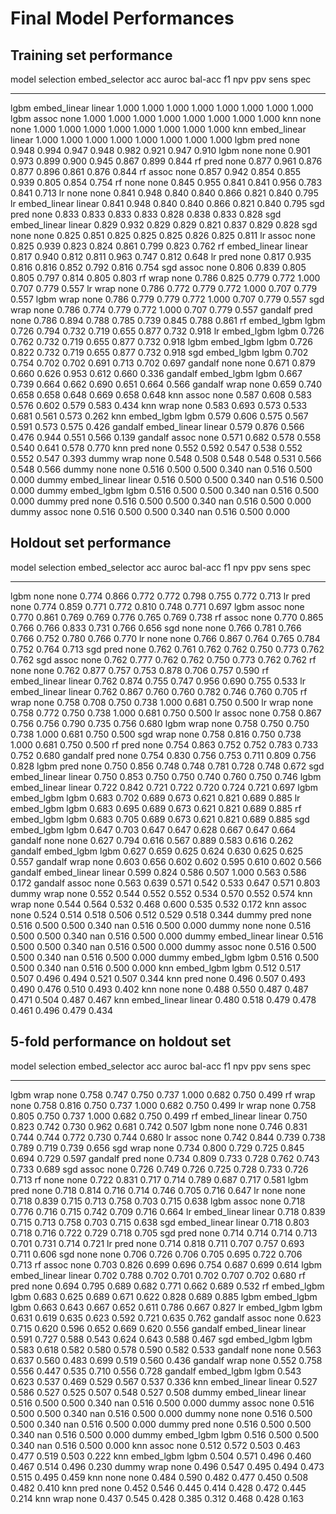 # Final Model Performances

## Training set performance

model    selection     embed_selector      acc    auroc    bal-acc     f1      npv    ppv    sens    spec
-------  ------------  ----------------  -----  -------  ---------  -----  -------  -----  ------  ------
lgbm     embed_linear  linear            1.000    1.000      1.000  1.000    1.000  1.000   1.000   1.000
lgbm     assoc         none              1.000    1.000      1.000  1.000    1.000  1.000   1.000   1.000
knn      none          none              1.000    1.000      1.000  1.000    1.000  1.000   1.000   1.000
knn      embed_linear  linear            1.000    1.000      1.000  1.000    1.000  1.000   1.000   1.000
lgbm     pred          none              0.948    0.994      0.947  0.948    0.982  0.921   0.947   0.910
lgbm     none          none              0.901    0.973      0.899  0.900    0.945  0.867   0.899   0.844
rf       pred          none              0.877    0.961      0.876  0.877    0.896  0.861   0.876   0.844
rf       assoc         none              0.857    0.942      0.854  0.855    0.939  0.805   0.854   0.754
rf       none          none              0.845    0.955      0.841  0.841    0.956  0.783   0.841   0.713
lr       none          none              0.841    0.948      0.840  0.840    0.866  0.821   0.840   0.795
lr       embed_linear  linear            0.841    0.948      0.840  0.840    0.866  0.821   0.840   0.795
sgd      pred          none              0.833    0.833      0.833  0.833    0.828  0.838   0.833   0.828
sgd      embed_linear  linear            0.829    0.932      0.829  0.829    0.821  0.837   0.829   0.828
sgd      none          none              0.825    0.851      0.825  0.825    0.825  0.826   0.825   0.811
lr       assoc         none              0.825    0.939      0.823  0.824    0.861  0.799   0.823   0.762
rf       embed_linear  linear            0.817    0.940      0.812  0.811    0.963  0.747   0.812   0.648
lr       pred          none              0.817    0.935      0.816  0.816    0.852  0.792   0.816   0.754
sgd      assoc         none              0.806    0.839      0.805  0.805    0.797  0.814   0.805   0.803
rf       wrap          none              0.786    0.825      0.779  0.772    1.000  0.707   0.779   0.557
lr       wrap          none              0.786    0.772      0.779  0.772    1.000  0.707   0.779   0.557
lgbm     wrap          none              0.786    0.779      0.779  0.772    1.000  0.707   0.779   0.557
sgd      wrap          none              0.786    0.774      0.779  0.772    1.000  0.707   0.779   0.557
gandalf  pred          none              0.786    0.894      0.788  0.785    0.739  0.845   0.788   0.861
rf       embed_lgbm    lgbm              0.726    0.794      0.732  0.719    0.655  0.877   0.732   0.918
lr       embed_lgbm    lgbm              0.726    0.762      0.732  0.719    0.655  0.877   0.732   0.918
lgbm     embed_lgbm    lgbm              0.726    0.822      0.732  0.719    0.655  0.877   0.732   0.918
sgd      embed_lgbm    lgbm              0.702    0.754      0.702  0.702    0.691  0.713   0.702   0.697
gandalf  none          none              0.671    0.879      0.660  0.626    0.953  0.612   0.660   0.336
gandalf  embed_lgbm    lgbm              0.667    0.739      0.664  0.662    0.690  0.651   0.664   0.566
gandalf  wrap          none              0.659    0.740      0.658  0.658    0.648  0.669   0.658   0.648
knn      assoc         none              0.587    0.608      0.583  0.576    0.602  0.579   0.583   0.434
knn      wrap          none              0.583    0.693      0.573  0.533    0.681  0.561   0.573   0.262
knn      embed_lgbm    lgbm              0.579    0.606      0.575  0.567    0.591  0.573   0.575   0.426
gandalf  embed_linear  linear            0.579    0.876      0.566  0.476    0.944  0.551   0.566   0.139
gandalf  assoc         none              0.571    0.682      0.578  0.558    0.540  0.641   0.578   0.770
knn      pred          none              0.552    0.592      0.547  0.538    0.552  0.552   0.547   0.393
dummy    wrap          none              0.548    0.508      0.548  0.548    0.531  0.566   0.548   0.566
dummy    none          none              0.516    0.500      0.500  0.340  nan      0.516   0.500   0.000
dummy    embed_linear  linear            0.516    0.500      0.500  0.340  nan      0.516   0.500   0.000
dummy    embed_lgbm    lgbm              0.516    0.500      0.500  0.340  nan      0.516   0.500   0.000
dummy    pred          none              0.516    0.500      0.500  0.340  nan      0.516   0.500   0.000
dummy    assoc         none              0.516    0.500      0.500  0.340  nan      0.516   0.500   0.000

## Holdout set performance

model    selection     embed_selector      acc    auroc    bal-acc     f1      npv    ppv    sens    spec
-------  ------------  ----------------  -----  -------  ---------  -----  -------  -----  ------  ------
lgbm     none          none              0.774    0.866      0.772  0.772    0.798  0.755   0.772   0.713
lr       pred          none              0.774    0.859      0.771  0.772    0.810  0.748   0.771   0.697
lgbm     assoc         none              0.770    0.861      0.769  0.769    0.776  0.765   0.769   0.738
rf       assoc         none              0.770    0.865      0.766  0.766    0.833  0.731   0.766   0.656
sgd      none          none              0.766    0.781      0.766  0.766    0.752  0.780   0.766   0.770
lr       none          none              0.766    0.867      0.764  0.765    0.784  0.752   0.764   0.713
sgd      pred          none              0.762    0.761      0.762  0.762    0.750  0.773   0.762   0.762
sgd      assoc         none              0.762    0.777      0.762  0.762    0.750  0.773   0.762   0.762
rf       none          none              0.762    0.877      0.757  0.753    0.878  0.706   0.757   0.590
rf       embed_linear  linear            0.762    0.874      0.755  0.747    0.956  0.690   0.755   0.533
lr       embed_linear  linear            0.762    0.867      0.760  0.760    0.782  0.746   0.760   0.705
rf       wrap          none              0.758    0.708      0.750  0.738    1.000  0.681   0.750   0.500
lr       wrap          none              0.758    0.772      0.750  0.738    1.000  0.681   0.750   0.500
lr       assoc         none              0.758    0.867      0.756  0.756    0.790  0.735   0.756   0.680
lgbm     wrap          none              0.758    0.750      0.750  0.738    1.000  0.681   0.750   0.500
sgd      wrap          none              0.758    0.816      0.750  0.738    1.000  0.681   0.750   0.500
rf       pred          none              0.754    0.863      0.752  0.752    0.783  0.733   0.752   0.680
gandalf  pred          none              0.754    0.830      0.756  0.753    0.711  0.809   0.756   0.828
lgbm     pred          none              0.750    0.856      0.748  0.748    0.781  0.728   0.748   0.672
sgd      embed_linear  linear            0.750    0.853      0.750  0.750    0.740  0.760   0.750   0.746
lgbm     embed_linear  linear            0.722    0.842      0.721  0.722    0.720  0.724   0.721   0.697
lgbm     embed_lgbm    lgbm              0.683    0.702      0.689  0.673    0.621  0.821   0.689   0.885
lr       embed_lgbm    lgbm              0.683    0.695      0.689  0.673    0.621  0.821   0.689   0.885
rf       embed_lgbm    lgbm              0.683    0.705      0.689  0.673    0.621  0.821   0.689   0.885
sgd      embed_lgbm    lgbm              0.647    0.703      0.647  0.647    0.628  0.667   0.647   0.664
gandalf  none          none              0.627    0.794      0.616  0.567    0.889  0.583   0.616   0.262
gandalf  embed_lgbm    lgbm              0.627    0.659      0.625  0.624    0.630  0.625   0.625   0.557
gandalf  wrap          none              0.603    0.656      0.602  0.602    0.595  0.610   0.602   0.566
gandalf  embed_linear  linear            0.599    0.824      0.586  0.507    1.000  0.563   0.586   0.172
gandalf  assoc         none              0.563    0.639      0.571  0.542    0.533  0.647   0.571   0.803
dummy    wrap          none              0.552    0.544      0.552  0.552    0.534  0.570   0.552   0.574
knn      wrap          none              0.544    0.564      0.532  0.468    0.600  0.535   0.532   0.172
knn      assoc         none              0.524    0.514      0.518  0.506    0.512  0.529   0.518   0.344
dummy    pred          none              0.516    0.500      0.500  0.340  nan      0.516   0.500   0.000
dummy    none          none              0.516    0.500      0.500  0.340  nan      0.516   0.500   0.000
dummy    embed_linear  linear            0.516    0.500      0.500  0.340  nan      0.516   0.500   0.000
dummy    assoc         none              0.516    0.500      0.500  0.340  nan      0.516   0.500   0.000
dummy    embed_lgbm    lgbm              0.516    0.500      0.500  0.340  nan      0.516   0.500   0.000
knn      embed_lgbm    lgbm              0.512    0.517      0.507  0.496    0.494  0.521   0.507   0.344
knn      pred          none              0.496    0.507      0.493  0.490    0.476  0.510   0.493   0.402
knn      none          none              0.488    0.550      0.487  0.487    0.471  0.504   0.487   0.467
knn      embed_linear  linear            0.480    0.518      0.479  0.478    0.461  0.496   0.479   0.434

## 5-fold performance on holdout set

model    selection     embed_selector      acc    auroc    bal-acc     f1      npv    ppv    sens    spec
-------  ------------  ----------------  -----  -------  ---------  -----  -------  -----  ------  ------
lgbm     wrap          none              0.758    0.747      0.750  0.737    1.000  0.682   0.750   0.499
rf       wrap          none              0.758    0.816      0.750  0.737    1.000  0.682   0.750   0.499
lr       wrap          none              0.758    0.805      0.750  0.737    1.000  0.682   0.750   0.499
rf       embed_linear  linear            0.750    0.823      0.742  0.730    0.962  0.681   0.742   0.507
lgbm     none          none              0.746    0.831      0.744  0.744    0.772  0.730   0.744   0.680
lr       assoc         none              0.742    0.844      0.739  0.738    0.789  0.719   0.739   0.656
sgd      wrap          none              0.734    0.800      0.729  0.725    0.845  0.694   0.729   0.597
gandalf  pred          none              0.734    0.809      0.733  0.728    0.762  0.743   0.733   0.689
sgd      assoc         none              0.726    0.749      0.726  0.725    0.728  0.733   0.726   0.713
rf       none          none              0.722    0.831      0.717  0.714    0.789  0.687   0.717   0.581
lgbm     pred          none              0.718    0.814      0.716  0.714    0.746  0.705   0.716   0.647
lr       none          none              0.718    0.839      0.715  0.713    0.758  0.703   0.715   0.638
lgbm     assoc         none              0.718    0.776      0.716  0.715    0.742  0.709   0.716   0.664
lr       embed_linear  linear            0.718    0.839      0.715  0.713    0.758  0.703   0.715   0.638
sgd      embed_linear  linear            0.718    0.803      0.718  0.716    0.722  0.729   0.718   0.705
sgd      pred          none              0.714    0.714      0.714  0.713    0.701  0.731   0.714   0.721
lr       pred          none              0.714    0.818      0.711  0.707    0.757  0.693   0.711   0.606
sgd      none          none              0.706    0.726      0.706  0.705    0.695  0.722   0.706   0.713
rf       assoc         none              0.703    0.826      0.699  0.696    0.754  0.687   0.699   0.614
lgbm     embed_linear  linear            0.702    0.788      0.702  0.701    0.702  0.707   0.702   0.680
rf       pred          none              0.694    0.795      0.689  0.682    0.771  0.662   0.689   0.532
rf       embed_lgbm    lgbm              0.683    0.625      0.689  0.671    0.622  0.828   0.689   0.885
lgbm     embed_lgbm    lgbm              0.663    0.643      0.667  0.652    0.611  0.786   0.667   0.827
lr       embed_lgbm    lgbm              0.631    0.619      0.635  0.623    0.592  0.721   0.635   0.762
gandalf  assoc         none              0.623    0.715      0.620  0.596    0.652  0.669   0.620   0.556
gandalf  embed_linear  linear            0.591    0.727      0.588  0.543    0.624  0.643   0.588   0.467
sgd      embed_lgbm    lgbm              0.583    0.618      0.582  0.580    0.578  0.590   0.582   0.533
gandalf  none          none              0.563    0.637      0.560  0.483    0.699  0.519   0.560   0.436
gandalf  wrap          none              0.552    0.758      0.556  0.447    0.535  0.710   0.556   0.728
gandalf  embed_lgbm    lgbm              0.543    0.623      0.537  0.469    0.529  0.567   0.537   0.336
knn      embed_linear  linear            0.527    0.586      0.527  0.525    0.507  0.548   0.527   0.508
dummy    embed_linear  linear            0.516    0.500      0.500  0.340  nan      0.516   0.500   0.000
dummy    assoc         none              0.516    0.500      0.500  0.340  nan      0.516   0.500   0.000
dummy    none          none              0.516    0.500      0.500  0.340  nan      0.516   0.500   0.000
dummy    pred          none              0.516    0.500      0.500  0.340  nan      0.516   0.500   0.000
dummy    embed_lgbm    lgbm              0.516    0.500      0.500  0.340  nan      0.516   0.500   0.000
knn      assoc         none              0.512    0.572      0.503  0.463    0.477  0.519   0.503   0.222
knn      embed_lgbm    lgbm              0.504    0.571      0.496  0.460    0.467  0.514   0.496   0.230
dummy    wrap          none              0.496    0.547      0.495  0.494    0.473  0.515   0.495   0.459
knn      none          none              0.484    0.590      0.482  0.477    0.450  0.508   0.482   0.410
knn      pred          none              0.452    0.546      0.445  0.414    0.428  0.472   0.445   0.214
knn      wrap          none              0.437    0.545      0.428  0.385    0.312  0.468   0.428   0.163

